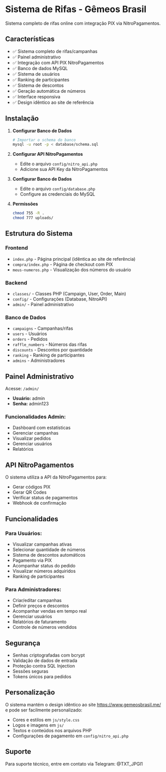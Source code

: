 # Sistema de Rifas - Gêmeos Brasil

Sistema completo de rifas online com integração PIX via NitroPagamentos.

## Características

- ✅ Sistema completo de rifas/campanhas
- ✅ Painel administrativo
- ✅ Integração com API PIX NitroPagamentos
- ✅ Banco de dados MySQL
- ✅ Sistema de usuários
- ✅ Ranking de participantes
- ✅ Sistema de descontos
- ✅ Geração automática de números
- ✅ Interface responsiva
- ✅ Design idêntico ao site de referência

## Instalação

1. **Configurar Banco de Dados**
   ```bash
   # Importar o schema do banco
   mysql -u root -p < database/schema.sql
   ```

2. **Configurar API NitroPagamentos**
   - Edite o arquivo `config/nitro_api.php`
   - Adicione sua API Key da NitroPagamentos

3. **Configurar Banco de Dados**
   - Edite o arquivo `config/database.php`
   - Configure as credenciais do MySQL

4. **Permissões**
   ```bash
   chmod 755 -R .
   chmod 777 uploads/
   ```

## Estrutura do Sistema

### Frontend
- `index.php` - Página principal (idêntica ao site de referência)
- `compra/index.php` - Página de checkout com PIX
- `meus-numeros.php` - Visualização dos números do usuário

### Backend
- `classes/` - Classes PHP (Campaign, User, Order, Main)
- `config/` - Configurações (Database, NitroAPI)
- `admin/` - Painel administrativo

### Banco de Dados
- `campaigns` - Campanhas/rifas
- `users` - Usuários
- `orders` - Pedidos
- `raffle_numbers` - Números das rifas
- `discounts` - Descontos por quantidade
- `ranking` - Ranking de participantes
- `admins` - Administradores

## Painel Administrativo

Acesse: `/admin/`
- **Usuário:** admin
- **Senha:** admin123

### Funcionalidades Admin:
- Dashboard com estatísticas
- Gerenciar campanhas
- Visualizar pedidos
- Gerenciar usuários
- Relatórios

## API NitroPagamentos

O sistema utiliza a API da NitroPagamentos para:
- Gerar códigos PIX
- Gerar QR Codes
- Verificar status de pagamentos
- Webhook de confirmação

## Funcionalidades

### Para Usuários:
- Visualizar campanhas ativas
- Selecionar quantidade de números
- Sistema de descontos automáticos
- Pagamento via PIX
- Acompanhar status do pedido
- Visualizar números adquiridos
- Ranking de participantes

### Para Administradores:
- Criar/editar campanhas
- Definir preços e descontos
- Acompanhar vendas em tempo real
- Gerenciar usuários
- Relatórios de faturamento
- Controle de números vendidos

## Segurança

- Senhas criptografadas com bcrypt
- Validação de dados de entrada
- Proteção contra SQL Injection
- Sessões seguras
- Tokens únicos para pedidos

## Personalização

O sistema mantém o design idêntico ao site https://www.gemeosbrasil.me/ e pode ser facilmente personalizado:

- Cores e estilos em `js/style.css`
- Logos e imagens em `js/`
- Textos e conteúdos nos arquivos PHP
- Configurações de pagamento em `config/nitro_api.php`

## Suporte

Para suporte técnico, entre em contato via Telegram: @TXT_JPGI1